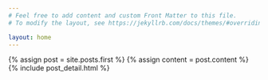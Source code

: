 ```yaml
---
# Feel free to add content and custom Front Matter to this file.
# To modify the layout, see https://jekyllrb.com/docs/themes/#overriding-theme-defaults

layout: home
---
```

<div class="blog-index">  
  {% assign post = site.posts.first %}
  {% assign content = post.content %}
  {% include post_detail.html %}
</div>
